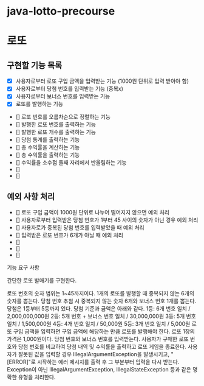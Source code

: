 # java-lotto-precourse

# 로또

## 구현할 기능 목록

- [x] 사용자로부터 로또 구입 금액을 입력받는 기능 (1000원 단위로 입력 받아야 함)
- [x] 사용자로부터 당첨 번호를 입력받는 기능 (중복x)
- [x] 사용자로부터 보너스 번호를 입력받는 기능
- [x] 로또를 발행하는 기능
- [] 로또 번호를 오름차순으로 정렬하는 기능
- [] 발행한 로또 번호를 출력하는 기능
- [] 발행한 로또 개수를 출력하는 기능
- [] 당첨 통계를 출력하는 기능
- [] 총 수익률을 계산하는 기능
- [] 총 수익률을 출력하는 기능
- [] 수익률을 소수점 둘째 자리에서 반올림하는 기능
- [] 
- [] 

## 예외 사항 처리

- [] 로또 구입 금액이 1000원 단위로 나누어 떨어지지 않으면 예외 처리
- [] 사용자로부터 입력받은 당첨 번호가 1부터 45 사이의 숫자가 아닌 경우 예외 처리
- [] 사용자로가 중복된 당첨 번호를 입력받았을 때 예외 처리
- [] 입력받은 로또 번호가 6개가 아닐 때 예외 처리
- [] 
- [] 
- [] 



기능 요구 사항

간단한 로또 발매기를 구현한다.

로또 번호의 숫자 범위는 1~45까지이다.
1개의 로또를 발행할 때 중복되지 않는 6개의 숫자를 뽑는다.
당첨 번호 추첨 시 중복되지 않는 숫자 6개와 보너스 번호 1개를 뽑는다.
당첨은 1등부터 5등까지 있다. 당첨 기준과 금액은 아래와 같다.
1등: 6개 번호 일치 / 2,000,000,000원
2등: 5개 번호 + 보너스 번호 일치 / 30,000,000원
3등: 5개 번호 일치 / 1,500,000원
4등: 4개 번호 일치 / 50,000원
5등: 3개 번호 일치 / 5,000원
로또 구입 금액을 입력하면 구입 금액에 해당하는 만큼 로또를 발행해야 한다.
로또 1장의 가격은 1,000원이다.
당첨 번호와 보너스 번호를 입력받는다.
사용자가 구매한 로또 번호와 당첨 번호를 비교하여 당첨 내역 및 수익률을 출력하고 로또 게임을 종료한다.
사용자가 잘못된 값을 입력할 경우 IllegalArgumentException을 발생시키고, "[ERROR]"로 시작하는 에러 메시지를 출력 후 그 부분부터 입력을 다시 받는다.
Exception이 아닌 IllegalArgumentException, IllegalStateException 등과 같은 명확한 유형을 처리한다.